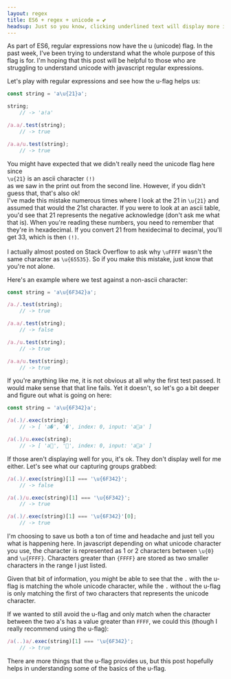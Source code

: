 ```yaml
---
layout: regex
title: ES6 + regex + unicode = 💕
headsup: Just so you know, clicking underlined text will display more information 
---
```


As part of ES6, regular expressions now have the u (unicode) flag. In the past week, I've been trying to understand what the whole purpose of this flag is for. I'm hoping that this post will be helpful to those who are struggling to understand unicode with javascript regular expressions.

Let's play with regular expressions and see how the u-flag helps us:

```javascript
const string = 'a\u{21}a';

string; 
    // -> 'a!a'

/a.a/.test(string); 
    // -> true

/a.a/u.test(string); 
    // -> true
```

<div>
    You might have expected that we didn't really need the unicode flag here since
    <div class='expanderLink' onclick='expandoLink("unicodeHexExplanation")'>
        <code class='highlighter-rouge'>\u{21}</code>
        is an ascii character
        <code class='highlighter-rouge'>(!)</code>
    </div>
    as we saw in the print out from the second line. However, if you didn't guess that, that's also ok!
</div>

<div id='unicodeHexExplanation' class='invisible'>
    I've made this mistake numerous times where I look at the 21 in
    <code class='highlighter-rouge'>\u{21}</code>
    and assumed that would the 21st character. If you were to look at an ascii table, you'd see that 21 represents the negative acknowledge (don't ask me what that is). When you're reading these numbers, you need to remember that they're in hexadecimal.
    If you convert 21 from hexidecimal to decimal, you'll get 33, which is then <code class='highlighter-rouge'>(!)</code>.
    <br />
    <br />
    I actually almost posted on Stack Overflow to ask why
    <code class='highlighter-rouge'>\uFFFF</code>
    wasn't the same character as
    <code class='highlighter-rouge'>\u{65535}</code>.
    So if you make this mistake, just know that you're not alone.
</div>

Here's an example where we test against a non-ascii character:

```javascript
const string = 'a\u{6F342}a';

/a./.test(string); 
    // -> true

/a.a/.test(string); 
    // -> false

/a./u.test(string); 
    // -> true

/a.a/u.test(string); 
    // -> true
```

If you're anything like me, it is not obvious at all why the first test passed. It would make sense that that line fails. Yet it doesn't, so let's go a bit deeper and figure out what is going on here:

```javascript
const string = 'a\u{6F342}a';

/a(.)/.exec(string); 
    // -> [ 'a�', '�', index: 0, input: 'a񯍂a' ]

/a(.)/u.exec(string); 
    // -> [ 'a񯍂', '񯍂', index: 0, input: 'a񯍂a' ]
```

If those aren't displaying well for you, it's ok. They don't display well for me either. Let's see what our capturing groups grabbed:

```javascript
/a(.)/.exec(string)[1] === '\u{6F342}'; 
    // -> false

/a(.)/u.exec(string)[1] === '\u{6F342}'; 
    // -> true

/a(.)/.exec(string)[1] === '\u{6F342}'[0]; 
    // -> true
```

I'm choosing to save us both a ton of time and headache and just tell you what is happening here. In javascript depending on what unicode character you use, the character is represented as 1 or 2 characters between `\u{0}` and `\u{FFFF}`. Characters greater than `{FFFF}` are stored as two smaller characters in the range I just listed.

Given that bit of information, you might be able to see that the `.` with the u-flag is matching the whole unicode character, while the `.` without the u-flag is only matching the first of two characters that represents the unicode character.

If we wanted to still avoid the u-flag and only match when the character between the two a's has a value greater than `FFFF`, we could this (though I really recommend using the u-flag):

```javascript
/a(..)a/.exec(string)[1] === '\u{6F342}'; 
    // -> true
```

There are more things that the u-flag provides us, but this post hopefully helps in understanding some of the basics of the u-flag.

